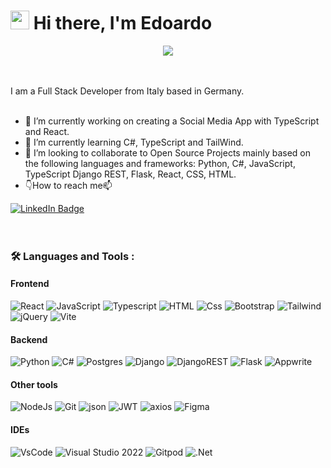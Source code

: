 # <img src="https://raw.githubusercontent.com/iampavangandhi/iampavangandhi/master/gifs/Hi.gif" width="30px"> Hi there, I'm Edoardo

<div id="header" align="center">
<img src="https://i.pinimg.com/originals/a4/51/39/a451393c169a91586312551109361064.gif" />
</div>

<br>
<br>

I am a Full Stack Developer from Italy based in Germany.
<br>
<br>
- 🔭 I’m currently working on creating a Social Media App with TypeScript and React.
- 🌱 I’m currently learning C#, TypeScript and TailWind. 
- 👯 I’m looking to collaborate to Open Source Projects mainly based on the following languages and frameworks: Python, C#, JavaScript, TypeScript Django REST, Flask, React, CSS, HTML.
- :point_down:How to reach me:mailbox: 
<div id="badges">
  <a href="https://www.linkedin.com/in/angeliedoardo/">
    <img src="https://img.shields.io/badge/LinkedIn-blue?style=for-the-badge&logo=linkedin&logoColor=white" alt="LinkedIn Badge"/>
  </a>
</div>

<br>
<br>

### :hammer_and_wrench: Languages and Tools :
#### Frontend
  ![React](https://img.shields.io/badge/React-20232A?style=for-the-badge&logo=react&logoColor=61DAFB)
  ![JavaScript](https://img.shields.io/badge/JavaScript-F7DF1E?style=for-the-badge&logo=javascript&logoColor=black)
  ![Typescript](https://img.shields.io/badge/TypeScript-007ACC?style=for-the-badge&logo=typescript&logoColor=white)
  ![HTML](https://img.shields.io/badge/HTML5-E34F26?style=for-the-badge&logo=html5&logoColor=white)
  ![Css](https://img.shields.io/badge/CSS3-1572B6?style=for-the-badge&logo=css3&logoColor=white)
  ![Bootstrap](https://img.shields.io/badge/Bootstrap-563D7C?style=for-the-badge&logo=bootstrap&logoColor=white) 
  ![Tailwind](https://img.shields.io/badge/Tailwind_CSS-38B2AC?style=for-the-badge&logo=tailwind-css&logoColor=white)
  ![jQuery](https://img.shields.io/badge/jQuery-0769AD?style=for-the-badge&logo=jQuery&logoColor=fff)
  ![Vite](https://img.shields.io/badge/vite-%23646CFF.svg?style=for-the-badge&logo=vite&logoColor=white)


#### Backend

![Python](https://img.shields.io/badge/Python-3776AB?style=for-the-badge&logo=python&logoColor=white)
![C#](https://img.shields.io/badge/c%23-%23239120.svg?style=for-the-badge&logo=csharp&logoColor=white)
![Postgres](https://img.shields.io/badge/postgres-%23316192.svg?style=for-the-badge&logo=postgresql&logoColor=white)
![Django](https://img.shields.io/badge/django-%23092E20.svg?style=for-the-badge&logo=django&logoColor=white)
![DjangoREST](https://img.shields.io/badge/DJANGO-REST-ff1709?style=for-the-badge&logo=django&logoColor=white&color=ff1709&labelColor=gray)
![Flask](https://img.shields.io/badge/flask-%23000.svg?style=for-the-badge&logo=flask&logoColor=white)
![Appwrite](https://img.shields.io/badge/Appwrite-E34F26?style=for-the-badge&logo=Appwrite&logoColor=fff)

#### Other tools
  ![NodeJs](https://img.shields.io/badge/Node.js-43853D?style=for-the-badge&logo=node.js&logoColor=white) 
  ![Git](https://img.shields.io/badge/git-%23F05033.svg?style=for-the-badge&logo=git&logoColor=white)
  ![json](https://img.shields.io/badge/json-5E5C5C?style=for-the-badge&logo=json&logoColor=white)
  ![JWT](https://img.shields.io/badge/JWT-black?style=for-the-badge&logo=JSON%20web%20tokens)
  ![axios](https://img.shields.io/badge/axios-671ddf?&style=for-the-badge&logo=axios&logoColor=white)
  ![Figma](https://img.shields.io/badge/Figma-F24E1E?style=for-the-badge&logo=figma&logoColor=white) 

#### IDEs 
![VsCode](https://img.shields.io/badge/Visual_Studio_Code-0078D4?style=for-the-badge&logo=visual%20studio%20code&logoColor=white)
![Visual Studio 2022](https://img.shields.io/badge/Visual_Studio-5C2D91?style=for-the-badge&logo=visual%20studio&logoColor=white)
![Gitpod](https://img.shields.io/badge/gitpod-f06611.svg?style=for-the-badge&logo=gitpod&logoColor=white)
![.Net](https://img.shields.io/badge/.NET-5C2D91?style=for-the-badge&logo=.net&logoColor=white)

<br>
<br>

